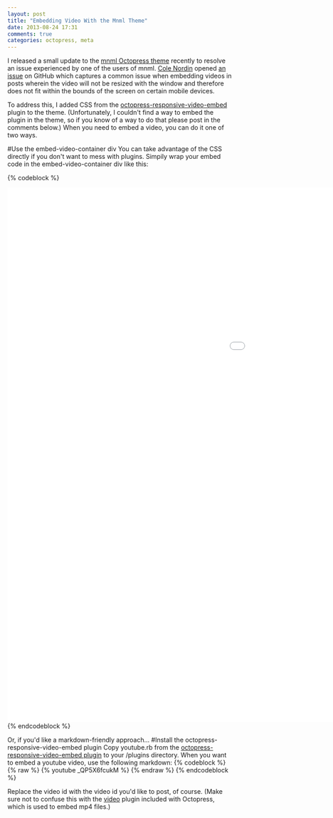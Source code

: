 ```yaml
---
layout: post
title: "Embedding Video With the Mnml Theme"
date: 2013-08-24 17:31
comments: true
categories: octopress, meta
---
```

I released a small update to the [mnml Octopress theme](https://github.com/ioveracker/mnml) recently to resolve an issue experienced by one of the users of mnml.  [Cole Nordin](http://www.cnordin.me) opened [an issue](https://github.com/ioveracker/mnml/issues/7) on GitHub which captures a common issue when embedding videos in posts wherein the video will not be resized with the window and therefore does not fit within the bounds of the screen on certain mobile devices.

To address this, I added CSS from the [octopress-responsive-video-embed](https://github.com/optikfluffel/octopress-responsive-video-embed) plugin to the theme.  (Unfortunately, I couldn't find a way to embed the plugin in the theme, so if you know of a way to do that please post in the comments below.)  When you need to embed a video, you can do it one of two ways.

#Use the embed-video-container div
You can take advantage of the CSS directly if you don't want to mess with plugins.  Simpily wrap your embed code in the embed-video-container div like this:

{% codeblock %}
<div class="embed-video-container">
    <iframe width="1600" height="1200" src="//www.youtube.com/embed/_QP5X6fcukM" frameborder="0" allowfullscreen></iframe>
</div>
{% endcodeblock %}

Or, if you'd like a markdown-friendly approach...
#Install the octopress-responsive-video-embed plugin
Copy youtube.rb from the [octopress-responsive-video-embed plugin](https://github.com/optikfluffel/octopress-responsive-video-embed) to your /plugins directory.  When you want to embed a youtube video, use the following markdown:
{% codeblock %}
{% raw %}
{% youtube _QP5X6fcukM %}
{% endraw %}
{% endcodeblock %}

Replace the video id with the video id you'd like to post, of course.  (Make sure not to confuse this with the [video](http://octopress.org/docs/plugins/video-tag/) plugin included with Octopress, which is used to embed mp4 files.)